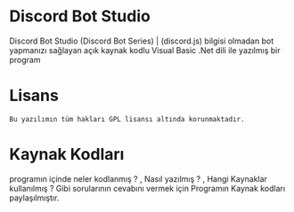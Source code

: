 # Discord Bot Studio
Discord Bot Studio (Discord Bot Series) | (discord.js) bilgisi olmadan bot yapmanızı sağlayan açık kaynak kodlu Visual Basic .Net dili ile yazılmış bir program

# Lisans
```Bu yazılımın tüm hakları GPL lisansı altında korunmaktadır.```

# Kaynak Kodları
programın içinde neler kodlanmış ? , Nasıl yazılmış ? , Hangi Kaynaklar kullanılmış ? Gibi sorularının cevabını vermek için Programın Kaynak kodları paylaşılmıştır.
